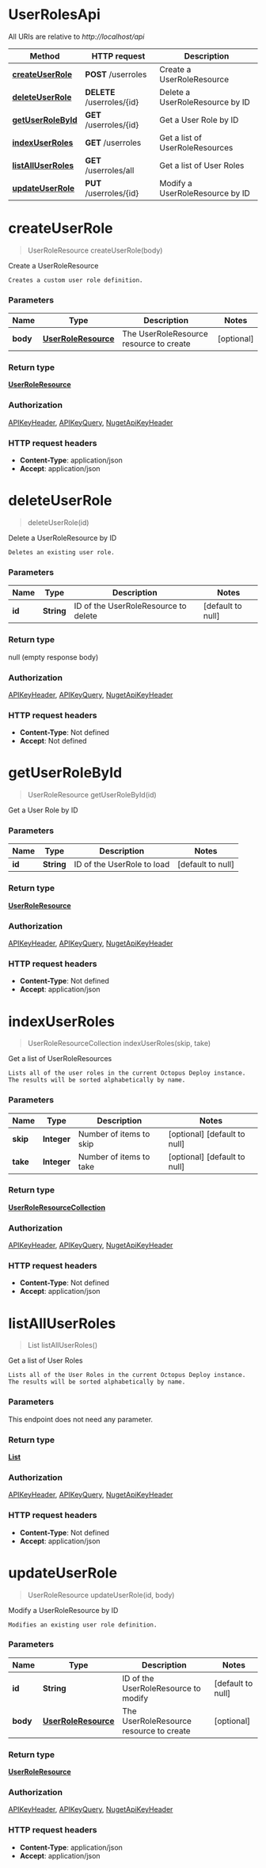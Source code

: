 # UserRolesApi

All URIs are relative to *http://localhost/api*

Method | HTTP request | Description
------------- | ------------- | -------------
[**createUserRole**](UserRolesApi.md#createUserRole) | **POST** /userroles | Create a UserRoleResource
[**deleteUserRole**](UserRolesApi.md#deleteUserRole) | **DELETE** /userroles/{id} | Delete a UserRoleResource by ID
[**getUserRoleById**](UserRolesApi.md#getUserRoleById) | **GET** /userroles/{id} | Get a User Role by ID
[**indexUserRoles**](UserRolesApi.md#indexUserRoles) | **GET** /userroles | Get a list of UserRoleResources
[**listAllUserRoles**](UserRolesApi.md#listAllUserRoles) | **GET** /userroles/all | Get a list of User Roles
[**updateUserRole**](UserRolesApi.md#updateUserRole) | **PUT** /userroles/{id} | Modify a UserRoleResource by ID


<a name="createUserRole"></a>
# **createUserRole**
> UserRoleResource createUserRole(body)

Create a UserRoleResource

    Creates a custom user role definition.

### Parameters

Name | Type | Description  | Notes
------------- | ------------- | ------------- | -------------
 **body** | [**UserRoleResource**](../model/UserRoleResource.md)| The UserRoleResource resource to create | [optional]

### Return type

[**UserRoleResource**](../model/UserRoleResource.md)

### Authorization

[APIKeyHeader](../README.md#APIKeyHeader), [APIKeyQuery](../README.md#APIKeyQuery), [NugetApiKeyHeader](../README.md#NugetApiKeyHeader)

### HTTP request headers

- **Content-Type**: application/json
- **Accept**: application/json

<a name="deleteUserRole"></a>
# **deleteUserRole**
> deleteUserRole(id)

Delete a UserRoleResource by ID

    Deletes an existing user role.

### Parameters

Name | Type | Description  | Notes
------------- | ------------- | ------------- | -------------
 **id** | **String**| ID of the UserRoleResource to delete | [default to null]

### Return type

null (empty response body)

### Authorization

[APIKeyHeader](../README.md#APIKeyHeader), [APIKeyQuery](../README.md#APIKeyQuery), [NugetApiKeyHeader](../README.md#NugetApiKeyHeader)

### HTTP request headers

- **Content-Type**: Not defined
- **Accept**: Not defined

<a name="getUserRoleById"></a>
# **getUserRoleById**
> UserRoleResource getUserRoleById(id)

Get a User Role by ID

### Parameters

Name | Type | Description  | Notes
------------- | ------------- | ------------- | -------------
 **id** | **String**| ID of the UserRole to load | [default to null]

### Return type

[**UserRoleResource**](../model/UserRoleResource.md)

### Authorization

[APIKeyHeader](../README.md#APIKeyHeader), [APIKeyQuery](../README.md#APIKeyQuery), [NugetApiKeyHeader](../README.md#NugetApiKeyHeader)

### HTTP request headers

- **Content-Type**: Not defined
- **Accept**: application/json

<a name="indexUserRoles"></a>
# **indexUserRoles**
> UserRoleResourceCollection indexUserRoles(skip, take)

Get a list of UserRoleResources

    Lists all of the user roles in the current Octopus Deploy instance. The results will be sorted alphabetically by name.

### Parameters

Name | Type | Description  | Notes
------------- | ------------- | ------------- | -------------
 **skip** | **Integer**| Number of items to skip | [optional] [default to null]
 **take** | **Integer**| Number of items to take | [optional] [default to null]

### Return type

[**UserRoleResourceCollection**](../model/UserRoleResourceCollection.md)

### Authorization

[APIKeyHeader](../README.md#APIKeyHeader), [APIKeyQuery](../README.md#APIKeyQuery), [NugetApiKeyHeader](../README.md#NugetApiKeyHeader)

### HTTP request headers

- **Content-Type**: Not defined
- **Accept**: application/json

<a name="listAllUserRoles"></a>
# **listAllUserRoles**
> List listAllUserRoles()

Get a list of User Roles

    Lists all of the User Roles in the current Octopus Deploy instance. The results will be sorted alphabetically by name.

### Parameters
This endpoint does not need any parameter.

### Return type

[**List**](../model/UserRoleResource.md)

### Authorization

[APIKeyHeader](../README.md#APIKeyHeader), [APIKeyQuery](../README.md#APIKeyQuery), [NugetApiKeyHeader](../README.md#NugetApiKeyHeader)

### HTTP request headers

- **Content-Type**: Not defined
- **Accept**: application/json

<a name="updateUserRole"></a>
# **updateUserRole**
> UserRoleResource updateUserRole(id, body)

Modify a UserRoleResource by ID

    Modifies an existing user role definition.

### Parameters

Name | Type | Description  | Notes
------------- | ------------- | ------------- | -------------
 **id** | **String**| ID of the UserRoleResource to modify | [default to null]
 **body** | [**UserRoleResource**](../model/UserRoleResource.md)| The UserRoleResource resource to create | [optional]

### Return type

[**UserRoleResource**](../model/UserRoleResource.md)

### Authorization

[APIKeyHeader](../README.md#APIKeyHeader), [APIKeyQuery](../README.md#APIKeyQuery), [NugetApiKeyHeader](../README.md#NugetApiKeyHeader)

### HTTP request headers

- **Content-Type**: application/json
- **Accept**: application/json

